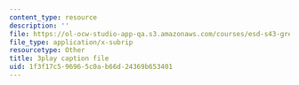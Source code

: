 ```yaml
---
content_type: resource
description: ''
file: https://ol-ocw-studio-app-qa.s3.amazonaws.com/courses/esd-s43-green-supply-chain-management-spring-2014/1f3f17c596965c0ab66d24369b653401_HMM2PKQ-VDQ.vtt
file_type: application/x-subrip
resourcetype: Other
title: 3play caption file
uid: 1f3f17c5-9696-5c0a-b66d-24369b653401
---
```

